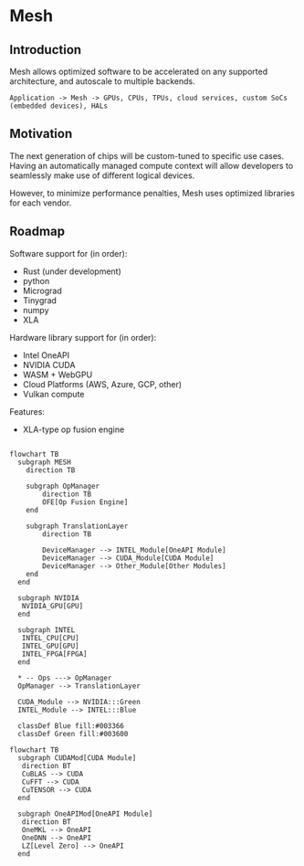 # Mesh

## Introduction
Mesh allows optimized software to be accelerated on any supported architecture, and autoscale to multiple backends.

`Application -> Mesh -> GPUs, CPUs, TPUs, cloud services, custom SoCs (embedded devices), HALs`

## Motivation
The next generation of chips will be custom-tuned to specific use cases. Having an automatically managed compute context will allow developers to seamlessly make use of different logical devices.

However, to minimize performance penalties, Mesh uses optimized libraries for each vendor.

## Roadmap

Software support for (in order):
- Rust (under development)
- python
- Micrograd
- Tinygrad
- numpy
- XLA

Hardware library support for (in order):
- Intel OneAPI
- NVIDIA CUDA
- WASM + WebGPU
- Cloud Platforms (AWS, Azure, GCP, other)
- Vulkan compute

Features:
- XLA-type op fusion engine

```mermaid

flowchart TB
  subgraph MESH
    direction TB
    
    subgraph OpManager
        direction TB
        OFE[Op Fusion Engine]
    end
    
    subgraph TranslationLayer
        direction TB
        
        DeviceManager --> INTEL_Module[OneAPI Module]
        DeviceManager --> CUDA_Module[CUDA Module]
        DeviceManager --> Other_Module[Other Modules]
    end
  end
  
  subgraph NVIDIA
   NVIDIA_GPU[GPU]
  end
  
  subgraph INTEL
   INTEL_CPU[CPU]
   INTEL_GPU[GPU]
   INTEL_FPGA[FPGA]
  end
  
  * -- Ops ---> OpManager
  OpManager --> TranslationLayer

  CUDA_Module --> NVIDIA:::Green
  INTEL_Module --> INTEL:::Blue
  
  classDef Blue fill:#003366
  classDef Green fill:#003600
```
```mermaid
flowchart TB
  subgraph CUDAMod[CUDA Module]
   direction BT
   CuBLAS --> CUDA
   CuFFT --> CUDA
   CuTENSOR --> CUDA
  end

  subgraph OneAPIMod[OneAPI Module]
   direction BT
   OneMKL --> OneAPI
   OneDNN --> OneAPI
   LZ[Level Zero] --> OneAPI
  end
```
